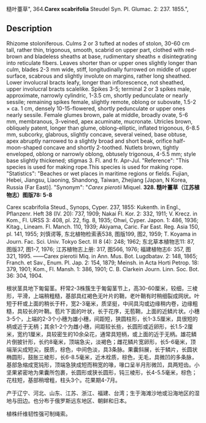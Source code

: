 糙叶薹草",
364.**Carex scabrifolia** Steudel Syn. Pl. Glumac. 2: 237. 1855.",

## Description
Rhizome stoloniferous. Culms 2 or 3 tufted at nodes of stolon, 30-60 cm tall, rather thin, trigonous, smooth, scabrid on upper part, clothed with red-brown and bladeless sheaths at base, rudimentary sheaths ± disintegrating into reticulate fibers. Leaves shorter than or upper ones slightly longer than culm, blades 2-3 mm wide, stiff, longitudinally furrowed on middle of upper surface, scabrous and slightly involute on margins, rather long sheathed. Lower involucral bracts leafy, longer than inflorescence, not sheathed, upper involucral bracts scalelike. Spikes 3-5; terminal 2 or 3 spikes male, approximate, narrowly cylindric, 1-3.5 cm, shortly pedunculate or nearly sessile; remaining spikes female, slightly remote, oblong or subovate, 1.5-2 × ca. 1 cm, densely 10-15-flowered, shortly pedunculate or upper ones nearly sessile. Female glumes brown, pale at middle, broadly ovate, 5-6 mm, membranous, 3-veined, apex acuminate, mucronate. Utricles brown, obliquely patent, longer than glume, oblong-elliptic, inflated trigonous, 6-8.5 mm, subcorky, glabrous, slightly concave, several veined, base obtuse, apex abruptly narrowed to a slightly broad and short beak, orifice half-moon-shaped concave and shortly 2-toothed. Nutlets brown, tightly enveloped, oblong or narrowly oblong, obtusely trigonous, 4-5.5 mm; style base slightly thickened; stigmas 3. Fl. and fr. Apr-Jul.
  "Reference": "This species is used for making rope.This species is used for making rope.
  "Statistics": "Beaches or wet places in maritime regions or fields. Fujian, Hebei, Jiangsu, Liaoning, Shandong, Taiwan, Zhejiang [Japan, N Korea, Russia (Far East)].
  "Synonym": "*Carex pierotii* Miquel.
**328. 糙叶薹草（江苏植物志）图版78: 5-8**

Carex scabrifolia Steud., Synops, Cyper. 237, 1855: Kukenth. in Engl., Pflanzenr. Heft 38 (IV. 20): 737, 1909; Nakai Fl. Kor. 2: 332, 1911; V. Krecz. in Kom., Fl. URSS 3: 408, pl. 22, fig. 8, 1935; Ohwi, Cyper. Japon. 1: 486, 1936; Kitag., Lineam. Fl. Manch. 110, 1939; Akiyama, Caric. Far East. Reg. Asia 150, pl. 141, 1955; 刘慎谔等, 东北植物检索表538, 图版199, 图2, 1959; T. Koyama in Journ. Fac. Sci. Univ. Tokyo Sect. III 8 (4): 248; 1962; 东北草本植物志11: 87, 图版37, 图1-7, 1976; 江苏植物志上册: 317, 图566, 1976; 福建植物志6: 357, 图321, 1995. ——Carex pierotii Miq. in Ann. Mus. Bot. Lugdbatav. 2: 148, 1865; Franch. et Sav., Enum. Pl. Jap. 2: 154, 1879; Meinsh. in Acta Horti Petrop. 18: 379, 1901; Kom., Fl. Mansh. 1: 386, 1901; C. B. Clarkein Journ. Linn. Soc. Bot. 36: 304, 1904.

根状茎具地下匍匐茎。秆常2-3株簇生于匍匐茎节上，高30-60厘米，较细，三棱形，平滑，上端稍粗糙，基部具红褐色无叶片的鞘，老叶鞘有时稍细裂成网状。叶短于秆或上面的稍长于秆，宽2-3毫米，质坚挺，中间具沟或边缘稍内卷，边缘粗糙，具较长的叶鞘。苞片下面的叶状，长于花序，无苞鞘，上面的近鳞片状。小穗3-5个，上端的2-3个小穗为雄小穗，间距短，狭圆柱形，长1-3.5厘米，具很短的柄或近于无柄；其余1-2个为雌小穗，间距较长些，长圆形或近卵形，长1.5-2厘米，宽约1厘米，具较密生的10余朵花，通常具短柄，或上面的近于无柄。雄花鳞片倒披针形，长约8毫米，顶端急尖，淡褐色；雌花鳞片宽卵形，长5-6毫米，顶端渐尖成短尖，膜质，棕色，中间色淡，具3条脉。果囊斜展，长于鳞片，长圆状椭圆形，鼓胀三棱形，长6-8.5毫米，近木栓质，棕色，无毛，具微凹的多条脉，基部急缩成宽钝形，顶端急狭成短而稍宽的喙，喙口呈半月形微凹，具两短齿。小坚果紧密地为果囊所包裹，长圆形或狭长圆形，钝三棱形，长4-5.5毫米，棕色；花柱短，基部稍增粗，柱头3个。花果期4-7月。

产于辽宁、河北、山东、江苏、浙江、福建、台湾；生于海滩沙地或沿海地区的湿地与田边。也分布于俄罗斯远东地区、朝鲜和日本。

植株纤维韧性强可制绳索。
